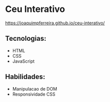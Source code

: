 # Ceu Interativo

https://joaquimpferreira.github.io/ceu-interativo/

## Tecnologias:
- HTML
- CSS
- JavaScript

## Habilidades:
- Manipulacao de DOM
- Responsividade CSS
